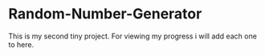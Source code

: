 # Random-Number-Generator
This is my second tiny project. For viewing my progress i will add each one to here.
